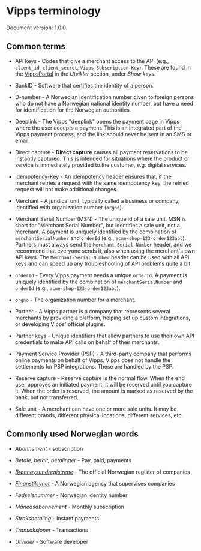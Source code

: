 <!-- START_METADATA
---
title: Terminology
sidebar_position: 95
---
END_METADATA -->

# Vipps terminology

Document version: 1.0.0.

## Common terms

* API keys - Codes that give a merchant access to the API (e.g., `client_id`, `client_secret`, `Vipps-Subscription-Key`).
These are found in the [VippsPortal](https://portal.vipps.no/) in the *Utvikler* section, under *Show keys*.

* BankID - Software that certifies the identity of a person.

* D-number - A Norwegian identification number given to foreign persons who do not have a Norwegian national identity number, but have a need for identification for the Norwegian authorities.

* Deeplink - The Vipps "deeplink" opens the payment page in Vipps where the user
accepts a payment. This is an integrated part of the Vipps payment process,
and the link should never be sent in an SMS or email.

* Direct capture - **Direct capture** causes all payment reservations to be instantly captured.
This is intended for situations where the product or service is immediately
provided to the customer, e.g. digital services.

* Idempotency-Key - An idempotency header ensures that, if the merchant retries a request with the same idempotency key, the retried request will not make additional changes.

* Merchant - A juridical unit, typically called a business or company, identified with organization number (`orgno`).

* Merchant Serial Number (MSN) - The unique id of a sale unit. 
    MSN is short for "Merchant Serial Number", but identifies a sale unit, not a merchant. A payment is uniquely identified by the combination of `merchantSerialNumber` and `orderId` (e.g., `acme-shop-123-order123abc`). Partners must always send the `Merchant-Serial-Number` header, and we recommend that everyone sends it, also when using the merchant's own API keys. The `Merchant-Serial-Number` header can be used with all API keys and can speed up any troubleshooting of API problems quite a bit.

* `orderId` - Every Vipps payment needs a unique `orderId`. A payment is uniquely identified by the combination of `merchantSerialNumber` and `orderId` (e.g., `acme-shop-123-order123abc`).

* `orgno` - The organization number for a merchant.

* Partner - A Vipps partner is a company that represents several merchants by providing a platform, helping set up custom integrations, or developing Vipps' official plugins.

* Partner keys - Unique identifiers that allow partners to use their own API credentials to make API calls on behalf of their merchants.

* Payment Service Provider (PSP) - A third-party company that performs online payments on behalf of Vipps. Vipps does not handle the settlements for PSP integrations. These are handled by the PSP.

* Reserve capture - Reserve capture is the normal flow. When the end user approves an initiated payment, it will be reserved until you capture it. When the order is reserved, the amount is marked as reserved by the bank, but not transferred.

* Sale unit - A merchant can have one or more sale units. It may be different   brands, different physical locations, different services, etc.

## Commonly used Norwegian words

* *Abonnement* - subscription

* *Betale, betalt, betalinger* - Pay, paid, payments

* [*Brønnøysundregistrene*](https://breeg.no/) - The official Norwegian register of companies

* [*Finanstilsynet*](https://www.finanstilsynet.no) - A Norwegian agency that supervises companies

* *Fødselsnummer* - Norwegian identity number

* *Månedsabonnement* - Monthly subscription

* *Straksbetaling* - Instant payments

* *Transaksjoner* - Transactions

* *Utvikler* - Software developer
